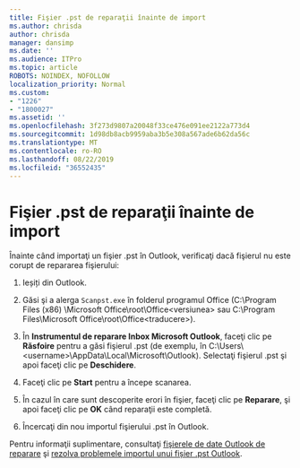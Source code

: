 ```yaml
---
title: Fişier .pst de reparaţii înainte de import
ms.author: chrisda
author: chrisda
manager: dansimp
ms.date: ''
ms.audience: ITPro
ms.topic: article
ROBOTS: NOINDEX, NOFOLLOW
localization_priority: Normal
ms.custom:
- "1226"
- "1800027"
ms.assetid: ''
ms.openlocfilehash: 3f273d9807a20048f33ce476e091ee2122a773d4
ms.sourcegitcommit: 1d98db8acb9959aba3b5e308a567ade6b62da56c
ms.translationtype: MT
ms.contentlocale: ro-RO
ms.lasthandoff: 08/22/2019
ms.locfileid: "36552435"
---
```

# <a name="repair-pst-file-before-importing"></a>Fişier .pst de reparaţii înainte de import

Înainte când importaţi un fişier .pst în Outlook, verificaţi dacă fişierul nu este corupt de repararea fişierului:

1. Ieșiți din Outlook.

2. Găsi şi a alerga `Scanpst.exe` în folderul programul Office (C:\Program Files (x86) \Microsoft Office\root\Office\<versiunea\> sau C:\Program Files\Microsoft Office\root\Office\<traducere\>).

3. În **Instrumentul de reparare Inbox Microsoft Outlook**, faceţi clic pe **Răsfoire** pentru a găsi fişierul .pst (de exemplu, în C:\Users\\<username\>\AppData\Local\Microsoft\Outlook). Selectaţi fişierul .pst şi apoi faceţi clic pe **Deschidere**.

4. Faceţi clic pe **Start** pentru a începe scanarea.

5. În cazul în care sunt descoperite erori în fişier, faceţi clic pe **Reparare**, şi apoi faceţi clic pe **OK** când reparaţii este completă.

6. Încercaţi din nou importul fişierului .pst în Outlook.

Pentru informaţii suplimentare, consultaţi [fişierele de date Outlook de reparare](https://support.office.com/article/25663bc3-11ec-4412-86c4-60458afc5253) şi [rezolva problemele importul unui fișier .pst Outlook](https://support.office.com/article/2d2e50dc-5c36-4ab2-ab50-f1be733b3d6e).
